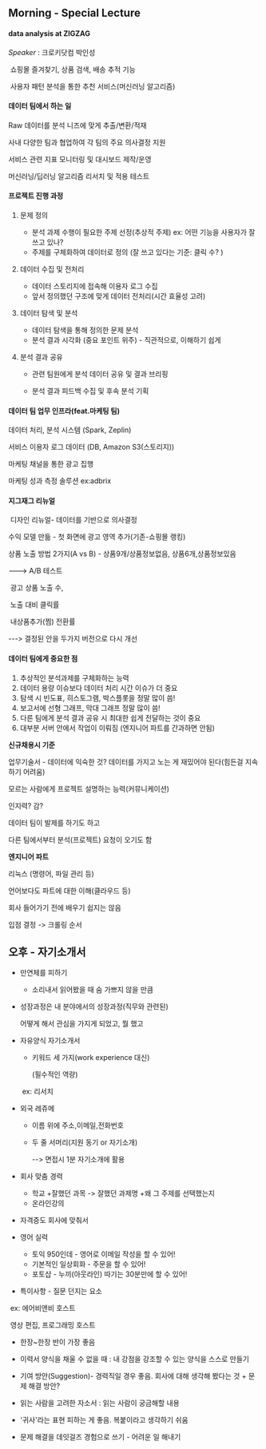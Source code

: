 ## Morning - Special Lecture

#### data analysis at **ZIGZAG**

*Speaker* : 크로키닷컴 박인성

​	쇼핑몰 즐겨찾기, 상품 검색, 배송 추적 기능

​	사용자 패턴 분석을 통한 추천 서비스(머신러닝 알고리즘)



#### 데이터 팀에서 하는 일

Raw 데이터를 분석 니즈에 맞게 추출/변환/적재

사내 다양한 팀과 협업하여 각 팀의 주요 의사결정 지원

서비스 관련 지표 모니터링 및 대시보드 제작/운영

머신러닝/딥러닝 알고리즘 리서치 및 적용 테스트



#### 프로젝트 진행 과정

1. 문제 정의

   * 분석 과제 수행이 필요한 주제 선정(추상적 주제) ex: 어떤 기능을 사용자가 잘 쓰고 있나?
   * 주제를 구체화하여 데이터로 정의 (잘 쓰고 있다는 기준: 클릭 수? )

2. 데이터 수집 및 전처리

   * 데이터 스토리지에 접속해 이용자 로그 수집
   * 앞서 정의했던 구조에 맞게 데이터 전처리(시간 효율성 고려)

3. 데이터 탐색 및 분석

   * 데이터 탐색을 통해 정의한 문제 분석
   * 분석 결과 시각화 (중요 포인트 위주) - 직관적으로, 이해하기 쉽게

4. 분석 결과 공유

   * 관련 팀원에게 분석 데이터 공유 및 결과 브리핑

   * 분석 결과 피드백 수집 및 후속 분석 기획

     

#### 데이터 팀 업무 인프라(feat.마케팅 팀)

데이터 처리, 분석 시스템 (Spark, Zeplin)

서비스 이용자 로그 데이터 (DB, Amazon S3(스토리지))



마케팅 채널을 통한 광고 집행

마케팅 성과 측정 솔루션 ex:adbrix



#### 지그재그 리뉴얼

​	디자인 리뉴얼- 데이터를 기반으로 의사결정

수익 모델 만듦 - 첫 화면에 광고 영역 추가(기존-쇼핑몰 랭킹)

상품 노출 방법 2가지(A vs B) - 상품9개/상품정보없음, 상품6개,상품정보있음

---> A/B 테스트

​	광고 상품 노출 수,

​	노출 대비 클릭률

​	내상품추가(찜) 전환률



---> 결정된 안을 두가지 버전으로 다시 개선



#### 데이터 팀에게 중요한 점

1. 추상적인 분석과제를 구체화하는 능력
2. 데이터 용량 이슈보다 데이터 처리 시간 이슈가 더 중요
3. 탐색 시 빈도표, 히스토그램, 박스플롯을 정말 많이 씀!
4. 보고서에 선형 그래프, 막대 그래프 정말 많이 씀!
5. 다른 팀에게 분석 결과 공유 시 최대한 쉽게 전달하는 것이 중요
6. 대부분 서버 안에서 작업이 이뤄짐 (엔지니어 파트를 간과하면 안됨)



**신규채용시 기준**

업무기술서 - 데이터에 익숙한 것? 데이터를 가지고 노는 게 재밌어야 된다(힘든걸 지속하기 어려움)

모르는 사람에게 프로젝트 설명하는 능력(커뮤니케이션)

인지력? 감?



데이터 팀이 발제를 하기도 하고

다른 팀에서부터 분석(프로젝트) 요청이 오기도 함



**엔지니어 파트**

리눅스 (명령어, 파일 관리 등)

언어보다도 파트에 대한 이해(클라우드 등)

회사 들어가기 전에 배우기 쉽지는 않음



입점 결정 -> 크롤링 순서



## 오후 - 자기소개서

* 만연체를 피하기
  - 소리내서 읽어봤을 때 숨 가쁘지 않을 만큼

* 성장과정은 내 분야에서의 성장과정(직무와 관련된)

  어떻게 해서 관심을 가지게 되었고, 뭘 했고

* 자유양식 자기소개서

  * 키워드 세 가지(work experience 대신)

    (필수적인 역량)

  ​	ex: 리서치

* 외국 레쥬메

  * 이름 위에 주소,이메일,전화번호

  * 두 줄 서머리(지원 동기 or 자기소개)

    --> 면접시 1분 자기소개에 활용

* 회사 맞춤 경력

  * 학교 +잘했던 과목 -> 잘했던 과제명 +왜 그 주제를 선택했는지
  * 온라인강의

* 자격증도 회사에 맞춰서

* 영어 실력

  * 토익 950인데 - 영어로 이메일 작성을 할 수 있어!
  * 기본적인 일상회화 - 주문을 할 수 있어!
  * 포토샵 - 누끼(아웃라인) 따기는 30분만에 할 수 있어!

* 특이사항 - 질문 던지는 요소

​		ex: 에어비앤비 호스트

​		영상 편집, 프로그래밍 호스트

* 한장~한장 반이 가장 좋음

* 이력서 양식을 채울 수 없을 때 : 내 강점을 강조할 수 있는 양식을 스스로 만들기

* 기여 방안(Suggestion)- 경력직일 경우 좋음. 회사에 대해 생각해 봤다는 것 + 문제 해결 방안?
* 읽는 사람을 고려한 자소서 : 읽는 사람이 궁금해할 내용
* '귀사'라는 표현 피하는 게 좋음. 복붙이라고 생각하기 쉬움



* 문제 해결을 데잇걸즈 경험으로 쓰기 - 어려운 일 해내기

  



